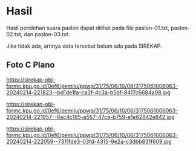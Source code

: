 # Hasil

Hasil perolehan suara paslon dapat dilihat pada file paslon-01.txt, paslon-02.txt, dan paslon-03.txt.

Jika tidak ada, artinya data tersebut belum ada pada SIREKAP.

## Foto C Plano

https://sirekap-obj-formc.kpu.go.id/0ef6/pemilu/ppwp/31/75/06/10/06/3175061006063-20240214-221823--bd1de1fa-ca3f-4c3a-b5bf-8417c6684a08.jpg

https://sirekap-obj-formc.kpu.go.id/0ef6/pemilu/ppwp/31/75/06/10/06/3175061006063-20240214-221957--6ac4c185-a557-47ca-b759-e1e62842e842.jpg

https://sirekap-obj-formc.kpu.go.id/0ef6/pemilu/ppwp/31/75/06/10/06/3175061006063-20240214-222059--7311fde3-03fd-4315-9e2a-c3dbb831f609.jpg
